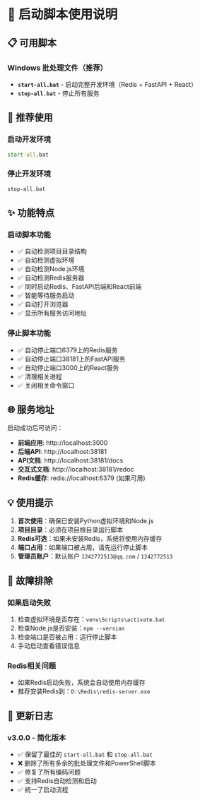 # 🚀 启动脚本使用说明

## 📋 可用脚本

### Windows 批处理文件（推荐）
- **`start-all.bat`** - 启动完整开发环境（Redis + FastAPI + React）
- **`stop-all.bat`** - 停止所有服务

## 🎯 推荐使用

### 启动开发环境
```cmd
start-all.bat
```

### 停止开发环境
```cmd
stop-all.bat
```

## ✨ 功能特点

### 启动脚本功能
- ✅ 自动检测项目目录结构
- ✅ 自动检测虚拟环境
- ✅ 自动检测Node.js环境
- ✅ 自动检测Redis服务器
- ✅ 同时启动Redis、FastAPI后端和React前端
- ✅ 智能等待服务启动
- ✅ 自动打开浏览器
- ✅ 显示所有服务访问地址

### 停止脚本功能
- ✅ 自动停止端口6379上的Redis服务
- ✅ 自动停止端口38181上的FastAPI服务
- ✅ 自动停止端口3000上的React服务
- ✅ 清理相关进程
- ✅ 关闭相关命令窗口

## 🌐 服务地址

启动成功后可访问：
- **前端应用**: http://localhost:3000
- **后端API**: http://localhost:38181
- **API文档**: http://localhost:38181/docs
- **交互式文档**: http://localhost:38181/redoc
- **Redis缓存**: redis://localhost:6379 (如果可用)

## 💡 使用提示

1. **首次使用**：确保已安装Python虚拟环境和Node.js
2. **项目目录**：必须在项目根目录运行脚本
3. **Redis可选**：如果未安装Redis，系统将使用内存缓存
4. **端口占用**：如果端口被占用，请先运行停止脚本
5. **管理员账户**：默认账户 `1242772513@qq.com` / `1242772513`

## 🔧 故障排除

### 如果启动失败
1. 检查虚拟环境是否存在：`venv\Scripts\activate.bat`
2. 检查Node.js是否安装：`npm --version`
3. 检查端口是否被占用：运行停止脚本
4. 手动启动查看错误信息

### Redis相关问题
- 如果Redis启动失败，系统会自动使用内存缓存
- 推荐安装Redis到：`D:\Redis\redis-server.exe`

## 📝 更新日志

### v3.0.0 - 简化版本
- ✅ 保留了最佳的 `start-all.bat` 和 `stop-all.bat`
- ❌ 删除了所有多余的批处理文件和PowerShell脚本
- ✅ 修复了所有编码问题
- ✅ 支持Redis自动检测和启动
- ✅ 统一了启动流程
